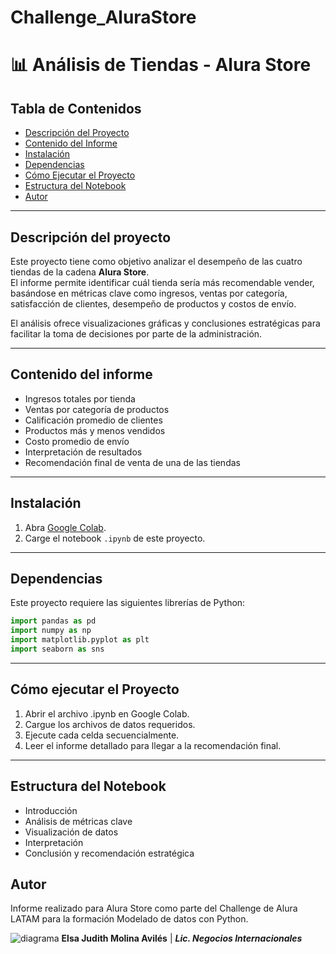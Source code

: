 # Challenge_AluraStore

# 📊 Análisis de Tiendas - Alura Store

## Tabla de Contenidos

- [Descripción del Proyecto](#descripción-del-proyecto)
- [Contenido del Informe](#contenido-del-informe)
- [Instalación](#instalación)
- [Dependencias](#dependencias)
- [Cómo Ejecutar el Proyecto](#cómo-ejecutar-el-proyecto)
- [Estructura del Notebook](#estructura-del-notebook)
- [Autor](#autor)

---

## Descripción del proyecto

Este proyecto tiene como objetivo analizar el desempeño de las cuatro tiendas de la cadena **Alura Store**.  
El informe permite identificar cuál tienda sería más recomendable vender, basándose en métricas clave como ingresos, ventas por categoría, satisfacción de clientes, desempeño de productos y costos de envío.

El análisis ofrece visualizaciones gráficas y conclusiones estratégicas para facilitar la toma de decisiones por parte de la administración.

---

## Contenido del informe

- Ingresos totales por tienda
- Ventas por categoría de productos
- Calificación promedio de clientes
- Productos más y menos vendidos
- Costo promedio de envío
- Interpretación de resultados
- Recomendación final de venta de una de las tiendas

---

## Instalación

1. Abra [Google Colab](https://colab.research.google.com/).
2. Carge el notebook `.ipynb` de este proyecto.

---

## Dependencias

Este proyecto requiere las siguientes librerías de Python:

```python
import pandas as pd
import numpy as np
import matplotlib.pyplot as plt
import seaborn as sns
```
---

## Cómo ejecutar el Proyecto
1. Abrir el archivo .ipynb en Google Colab.
2. Cargue los archivos de datos requeridos.
3. Ejecute cada celda secuencialmente.
4. Leer el informe detallado para llegar a la recomendación final. 

---

## Estructura del Notebook
- Introducción
- Análisis de métricas clave
- Visualización de datos
- Interpretación 
- Conclusión y recomendación estratégica

## Autor
Informe realizado para Alura Store como parte del Challenge de Alura LATAM para la formación Modelado de datos con Python.


![diagrama](https://github.com/user-attachments/assets/2a840998-8e53-4317-9a3c-55f7353e2ba8)  **Elsa Judith Molina Avilés** | ***Lic. Negocios Internacionales***


